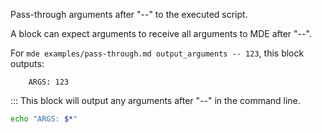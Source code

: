 Pass-through arguments after "--" to the executed script.

A block can expect arguments to receive all arguments to MDE after "--".

For `mde examples/pass-through.md output_arguments -- 123`,
this block outputs:

        ARGS: 123

::: This block will output any arguments after "--" in the command line.

```bash :output_arguments
echo "ARGS: $*"
```
